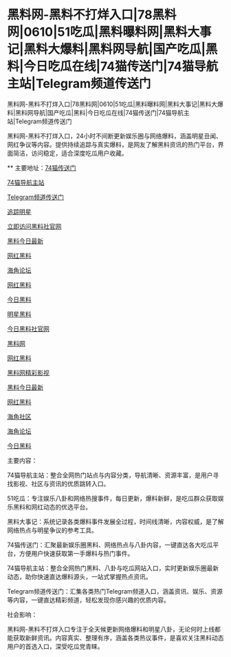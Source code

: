 # 黑料网-黑料不打烊入口|78黑料网|0610|51吃瓜|黑料曝料网|黑料大事记|黑料大爆料|黑料网导航|国产吃瓜|黑料|今日吃瓜在线|74猫传送门|74猫导航主站|Telegram频道传送门
黑料网-黑料不打烊入口|78黑料网|0610|51吃瓜|黑料曝料网|黑料大事记|黑料大爆料|黑料网导航|国产吃瓜|黑料|今日吃瓜在线|74猫传送门|74猫导航主站|Telegram频道传送门

黑料网-黑料不打烊入口，24小时不间断更新娱乐圈与网络爆料，涵盖明星丑闻、网红争议等内容。提供持续追踪与真实爆料，是网友了解黑料资讯的热门平台，界面简洁，访问稳定，适合深度吃瓜用户收藏。

** 主要地址：<a href="https://74mao.com/">74猫传送门</a>

<a href="https://74mao.com/">74猫导航主站</a>

<a href="https://74mao.com/">Telegram频道传送门</a>

<a href="https://heiliao-17.pages.dev/">追踪明星</a>

<a href="https://heiliao-36.pages.dev/">立即访问黑料社官网</a>

<a href="https://heiliao-19.pages.dev/">黑料今日最新</a>

<a href="https://heiliao-20.pages.dev/">网红黑料</a>

<a href="https://heiliao-22.pages.dev/">海角论坛</a>

<a href="https://heiliao-23.pages.dev/">网红黑料</a>

<a href="https://heiliao-24.pages.dev/">今日黑料</a>

<a href="https://heiliao-25.pages.dev/">明星黑料</a>

<a href="https://heiliao-26.pages.dev/">今日黑料社官网</a>

<a href="https://heiliao-27.pages.dev/">黑料网</a>

<a href="https://heiliao-28.pages.dev/">网红黑料</a>

<a href="https://heiliao-30.pages.dev/">黑料网精彩影视</a>

<a href="https://heiliao-31.pages.dev/">黑料今日最新</a>

<a href="https://heiliao-32.pages.dev/">网红黑料</a>

<a href="https://heiliao-33.pages.dev/">海角社区</a>

<a href="https://heiliao-34.pages.dev/">海角论坛</a>

<a href="https://heiliao-35.pages.dev/">今日黑料</a>

主要内容：

74猫导航主站：整合全网热门站点与内容分类，导航清晰、资源丰富，是用户寻找影视、社区与资讯的优质跳转入口。

51吃瓜：专注娱乐八卦和网络热搜事件，每日更新，爆料新鲜，是吃瓜群众获取娱乐黑料和网红动态的优选平台。

黑料大事记：系统记录各类爆料事件发展全过程，时间线清晰，内容权威，是了解网络热点与明星争议的参考工具。

74猫传送门：汇聚最新娱乐圈黑料、网络热点与八卦内容，一键直达各大吃瓜平台，方便用户快速获取第一手爆料与热门事件。

74猫导航主站：整合全网热门黑料、八卦与吃瓜网站入口，实时更新娱乐圈最新动态，助你快速直达爆料源头，一站式掌握热点资讯。

Telegram频道传送门：汇集各类热门Telegram频道入口，涵盖资讯、娱乐、资源等内容，一键直达精彩频道，轻松发现你感兴趣的优质内容。

社会影响：

黑料网-黑料不打烊入口专注于全天候更新网络爆料和明星八卦，无论何时上线都能获取新鲜资讯。内容真实、整理有序，涵盖各类热议事件，是喜欢关注黑料动态用户的首选入口，深受吃瓜党青睐。
